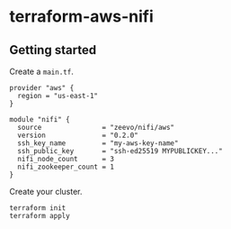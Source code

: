 # terraform-aws-nifi

## Getting started

Create a `main.tf`.

```
provider "aws" {
  region = "us-east-1"
}

module "nifi" {
  source               = "zeevo/nifi/aws"
  version              = "0.2.0"
  ssh_key_name         = "my-aws-key-name"
  ssh_public_key       = "ssh-ed25519 MYPUBLICKEY..."
  nifi_node_count      = 3
  nifi_zookeeper_count = 1
}
```

Create your cluster.

```
terraform init
terraform apply
```
